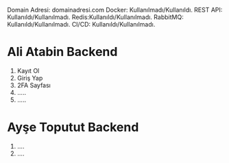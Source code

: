 Domain Adresi: domainadresi.com
Docker: Kullanılmadı/Kullanıldı.
REST API: Kullanıldı/Kullanılmadı.
Redis:Kullanıldı/Kullanılmadı.
RabbitMQ: Kullanıldı/Kullanılmadı.
CI/CD: Kullanıldı/Kullanılmadı.

# Ali Atabin Backend #
1. Kayıt Ol
2. Giriş Yap
3. 2FA Sayfası
4. .....
5. .....


# Ayşe Toputut Backend #
1. ....
2. ....
